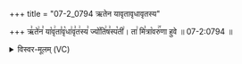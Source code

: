 +++
title = "07-2_0794 ऋतेन यावृतावृधावृतस्य"

+++
ऋ꣣ते꣢न꣣ या꣡वृ꣢ता꣣वृ꣡धा꣢वृ꣣त꣢स्य꣣ ज्यो꣡ति꣢ष꣣स्प꣡ती꣢। ता꣢ मि꣣त्रा꣡वरु꣢꣯णा हुवे ॥ 07-2:0794 ॥

<details><summary>विस्वर-मूलम् (VC)</summary>

ऋतेन यावृतावृधावृतस्य ज्योतिषस्पती । ता मित्रावरुणा हुवे ॥७९४॥
</details>